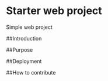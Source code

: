 # Starter web project

Simple web project

##Introduction

##Purpose

##Deployment

##How to contribute